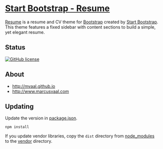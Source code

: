 # [Start Bootstrap - Resume](https://startbootstrap.com/themes/resume/)

[Resume](https://startbootstrap.com/themes/resume/) is a resume and CV theme for [Bootstrap](http://getbootstrap.com/) created by [Start Bootstrap](http://startbootstrap.com/). This theme features a fixed sidebar with content sections to build a simple, yet elegant resume.

## Status

[![GitHub license](https://img.shields.io/badge/license-MIT-blue.svg)](https://raw.githubusercontent.com/BlackrockDigital/startbootstrap-resume/master/LICENSE)

## About
* http://mvaal.github.io
* http://www.marcusvaal.com

## Updating
Update the version in [package.json](package.json).

    npm install

If you update vendor libraries, copy the `dist` directory from
[node_modules](./node_modules) to the [vendor](./vendor) directory.